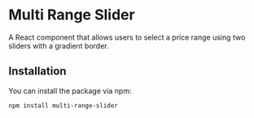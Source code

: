 # Multi Range Slider

A React component that allows users to select a price range using two sliders with a gradient border.

## Installation

You can install the package via npm:

```bash
npm install multi-range-slider
```
